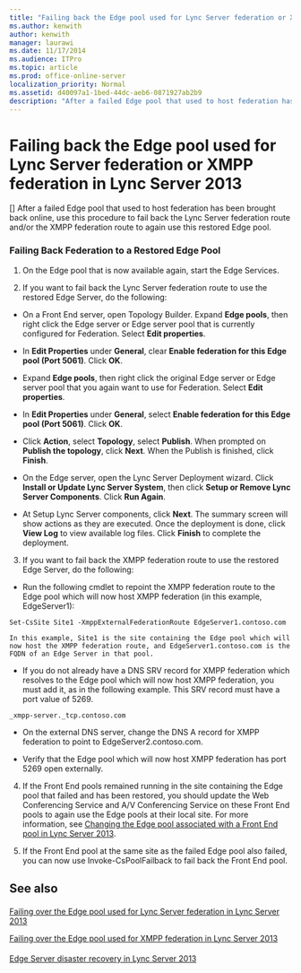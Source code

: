 ```yaml
---
title: "Failing back the Edge pool used for Lync Server federation or XMPP federation in Lync Server 2013"
ms.author: kenwith
author: kenwith
manager: laurawi
ms.date: 11/17/2014
ms.audience: ITPro
ms.topic: article
ms.prod: office-online-server
localization_priority: Normal
ms.assetid: d40097a1-1bed-44dc-aeb6-0871927ab2b9
description: "After a failed Edge pool that used to host federation has been brought back online, use this procedure to fail back the Lync Server federation route and/or the XMPP federation route to again use this restored Edge pool."
---
```


# Failing back the Edge pool used for Lync Server federation or XMPP federation in Lync Server 2013
[]
After a failed Edge pool that used to host federation has been brought back online, use this procedure to fail back the Lync Server federation route and/or the XMPP federation route to again use this restored Edge pool.
  
### Failing Back Federation to a Restored Edge Pool

1. On the Edge pool that is now available again, start the Edge Services.
    
2. If you want to fail back the Lync Server federation route to use the restored Edge Server, do the following: 
    
  - On a Front End server, open Topology Builder. Expand **Edge pools**, then right click the Edge server or Edge server pool that is currently configured for Federation. Select **Edit properties**.
    
  - In **Edit Properties** under **General**, clear **Enable federation for this Edge pool (Port 5061)**. Click **OK**.
    
  - Expand **Edge pools**, then right click the original Edge server or Edge server pool that you again want to use for Federation. Select **Edit properties**.
    
  - In **Edit Properties** under **General**, select **Enable federation for this Edge pool (Port 5061)**. Click **OK**.
    
  - Click **Action**, select **Topology**, select **Publish**. When prompted on **Publish the topology**, click **Next**. When the Publish is finished, click **Finish**.
    
  - On the Edge server, open the Lync Server Deployment wizard. Click **Install or Update Lync Server System**, then click **Setup or Remove Lync Server Components**. Click **Run Again**.
    
  - At Setup Lync Server components, click **Next**. The summary screen will show actions as they are executed. Once the deployment is done, click **View Log** to view available log files. Click **Finish** to complete the deployment. 
    
3. If you want to fail back the XMPP federation route to use the restored Edge Server, do the following:
    
  - Run the following cmdlet to repoint the XMPP federation route to the Edge pool which will now host XMPP federation (in this example, EdgeServer1):
    
  ```
  Set-CsSite Site1 -XmppExternalFederationRoute EdgeServer1.contoso.com
  ```

    In this example, Site1 is the site containing the Edge pool which will now host the XMPP federation route, and EdgeServer1.contoso.com is the FQDN of an Edge Server in that pool.
    
  - If you do not already have a DNS SRV record for XMPP federation which resolves to the Edge pool which will now host XMPP federation, you must add it, as in the following example. This SRV record must have a port value of 5269.
    
  ```
  _xmpp-server._tcp.contoso.com
  ```

  - On the external DNS server, change the DNS A record for XMPP federation to point to EdgeServer2.contoso.com.
    
  - Verify that the Edge pool which will now host XMPP federation has port 5269 open externally.
    
4. If the Front End pools remained running in the site containing the Edge pool that failed and has been restored, you should update the Web Conferencing Service and A/V Conferencing Service on these Front End pools to again use the Edge pools at their local site. For more information, see [Changing the Edge pool associated with a Front End pool in Lync Server 2013](changing-the-edge-pool-associated-with-a-front-end-pool.md).
    
5. If the Front End pool at the same site as the failed Edge pool also failed, you can now use Invoke-CsPoolFailback to fail back the Front End pool.
    
## See also

#### 

[Failing over the Edge pool used for Lync Server federation in Lync Server 2013](failing-over-the-edge-pool-used-for-lync-server-federation.md)
  
[Failing over the Edge pool used for XMPP federation in Lync Server 2013](failing-over-the-edge-pool-used-for-xmpp-federation.md)
#### 

[Edge Server disaster recovery in Lync Server 2013](edge-server-disaster-recovery.md)

